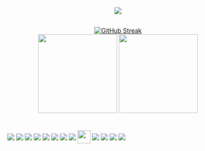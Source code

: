 <div align="center">
  <a href="https://www.linkedin.com/in/anderson-alpin-1a38421ba/" target="_blank"><img src="https://img.shields.io/badge/LinkedIn-0077B5?style=for-the-badge&logo=linkedin&logoColor=white" target="_blank"></a>              
</div>

##
<div align="center">
  <a href="https://git.io/streak-stats"><img src="https://streak-stats.demolab.com?user=AndersonAlpin&theme=dark&card_width=759" alt="GitHub Streak" /></a>
</div>

<div align="center">
  <img height="180em" src="https://github-readme-stats.vercel.app/api?username=andersonalpin&show_icons=true&theme=dark&include_all_commits=true&count_private=true&title_color=blue"/>
  <img height="180em" src="https://github-readme-stats.vercel.app/api/top-langs/?username=andersonalpin&layout=compact&langs_count=6&hide=ejs,less,stylus&theme=dark&title_color=blue"/>
</div>

####
  
<div style="display: inline_block"><br>
  <img align="center" src="https://img.shields.io/badge/Vue.js-35495E?style=for-the-badge&logo=vuedotjs&logoColor=4FC08D">
  <img align="center" src="https://img.shields.io/badge/Angular-DD0031?style=for-the-badge&logo=angular&logoColor=white">
  <img align="center" src="https://img.shields.io/badge/HTML5-E34F26?style=for-the-badge&logo=html5&logoColor=white">
  <img align="center" src="https://img.shields.io/badge/CSS3-1572B6?style=for-the-badge&logo=css3&logoColor=white">
  <img align="center" src="https://img.shields.io/badge/JavaScript-323330?style=for-the-badge&logo=javascript&logoColor=F7DF1E">
  <img align="center" src="https://img.shields.io/badge/TypeScript-007ACC?style=for-the-badge&logo=typescript&logoColor=white">
  <img align="center" src="https://img.shields.io/badge/-TypeGraphQL-%23C04392?style=for-the-badge">
  <img align="center" src="https://img.shields.io/badge/Node.js-339933?style=for-the-badge&logo=nodedotjs&logoColor=white">
  <img align="center"  height=30" src="https://res.cloudinary.com/practicaldev/image/fetch/s--nGV-3tDa--/c_imagga_scale,f_auto,fl_progressive,h_420,q_auto,w_1000/https://dev-to-uploads.s3.amazonaws.com/i/yxokmwvon16q7gqi7iqj.png">
  <img align="center" src="https://img.shields.io/badge/Java-ED8B00?style=for-the-badge&logo=java&logoColor=white">
  <img align="center" src="https://img.shields.io/badge/MongoDB-4EA94B?style=for-the-badge&logo=mongodb&logoColor=white">
  <img align="center" src="https://img.shields.io/badge/MySQL-00000F?style=for-the-badge&logo=mysql&logoColor=white">
  <img align="center" src="https://img.shields.io/badge/postgres-%23316192.svg?style=for-the-badge&logo=postgresql&logoColor=white">
</div>                                                                                                
  
